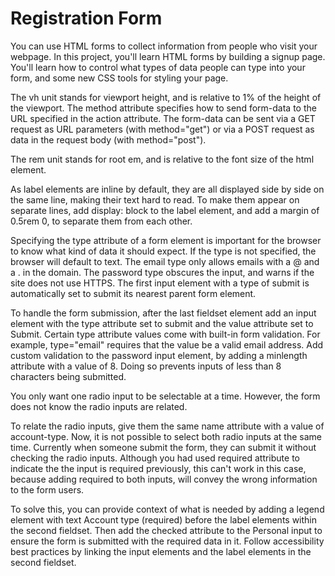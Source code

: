 # Registration Form

You can use HTML forms to collect information from people who visit your webpage.
In this project, you'll learn HTML forms by building a signup page. You'll learn how to control what types of data people can type into your form, and some new CSS tools for styling your page.

The vh unit stands for viewport height, and is relative to 1% of the height of the viewport.
The method attribute specifies how to send form-data to the URL specified in the action attribute. The form-data can be sent via a GET request as URL parameters (with method="get") or via a POST request as data in the request body (with method="post").

The rem unit stands for root em, and is relative to the font size of the html element.

As label elements are inline by default, they are all displayed side by side on the same line, making their text hard to read. To make them appear on separate lines, add display: block to the label element, and add a margin of 0.5rem 0, to separate them from each other.

Specifying the type attribute of a form element is important for the browser to know what kind of data it should expect. If the type is not specified, the browser will default to text.
The email type only allows emails with a @ and a . in the domain. The password type obscures the input, and warns if the site does not use HTTPS.
The first input element with a type of submit is automatically set to submit its nearest parent form element.

To handle the form submission, after the last fieldset element add an input element with the type attribute set to submit and the value attribute set to Submit.
Certain type attribute values come with built-in form validation. For example, type="email" requires that the value be a valid email address.
Add custom validation to the password input element, by adding a minlength attribute with a value of 8. Doing so prevents inputs of less than 8 characters being submitted.

You only want one radio input to be selectable at a time. However, the form does not know the radio inputs are related.

To relate the radio inputs, give them the same name attribute with a value of account-type. Now, it is not possible to select both radio inputs at the same time.
Currently when someone submit the form, they can submit it without checking the radio inputs. Although you had used required attribute to indicate the the input is required previously, this can't work in this case, because adding required to both inputs, will convey the wrong information to the form users.

To solve this, you can provide context of what is needed by adding a legend element with text Account type (required) before the label elements within the second fieldset. Then add the checked attribute to the Personal input to ensure the form is submitted with the required data in it.
Follow accessibility best practices by linking the input elements and the label elements in the second fieldset.